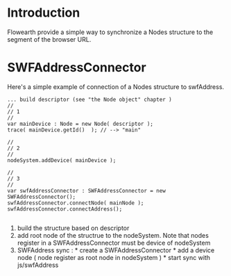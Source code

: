 # Introduction #
Flowearth provide a simple way to synchronize a Nodes structure to the segment of the browser URL.


# SWFAddressConnector #

Here's a simple example of connection of a Nodes structure to swfAddress.

```
... build descriptor (see "the Node object" chapter )
//
// 1
//
var mainDevice : Node = new Node( descriptor );
trace( mainDevice.getId()  ); // --> "main"

//
// 2
//
nodeSystem.addDevice( mainDevice );

//
// 3
//
var swfAddressConnector : SWFAddressConnector = new SWFAddressConnector();			
swfAddressConnector.connectNode( mainNode );			
swfAddressConnector.connectAddress();


```


  1. build the structure based on descriptor
  1. add root node of the structrue to the nodeSystem. Note that nodes register in a SWFAddressConnector must be device of nodeSystem
  1. SWFAddress sync :
    * create a SWFAddressConnector
    * add a device node ( node register as root node in nodeSystem )
    * start sync with js/swfAddress